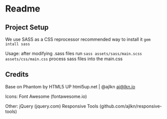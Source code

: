 # Readme

## Project Setup
We use SASS as a CSS reprocessor recommended way to install it
`gem intall sass`

Usage:
after modifying .sass files run `sass assets/sass/main.scss  assets/css/main.css` process sass files into the main.css

## Credits
Base on Phantom by HTML5 UP
html5up.net | @ajlkn
aj@lkn.io

Icons:
  Font Awesome (fontawesome.io)

Other:
  jQuery (jquery.com)
  Responsive Tools (github.com/ajlkn/responsive-tools)
